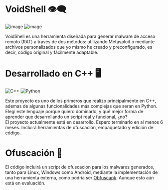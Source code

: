 # VoidShell 👁️‍🗨️
![image](https://github.com/user-attachments/assets/f60883ba-a33c-4417-ab2e-6637e776cd1b)
![image](https://github.com/user-attachments/assets/e6b8fed9-5f0d-4578-b810-e14e328044a7)

VoidShell es una herramienta diseñada para generar malware de acceso remoto (RAT) a través de dos métodos: utilizando Metasploit o mediante archivos personalizados que yo mismo he creado y preconfigurado, es decir, código original y fácilmente adaptable.

# Desarrollado en C++ 🖥️
![C++](https://img.shields.io/badge/C++-00599C?logo=c%2B%2B&logoColor=white)
![Python](https://img.shields.io/badge/Python-3776AB?logo=python&logoColor=white)

Este proyecto es uno de los primeros que realizo principalmente en C++, ademas de algunas funcionalidades más complejas que seran en Python. Elegí este lenguaje porque quiero dominarlo, y qué mejor forma de aprender que desarrollando un script real y funcional, ¿no?  
El proyecto actualmente está en desarrollo. Espero terminarlo en al menos 6 meses. Incluirá herramientas de ofuscación, empaquetado y edición de código.

# Ofuscación 👾
El código incluirá un script de ofuscación para los malwares generados, tanto para Linux, Windows como Android, mediante la implementación de una herramienta externa, como podría ser [Obfuscapk](https://github.com/ClaudiuGeorgiu/Obfuscapk). Aunque esto aún está en evaluación.
